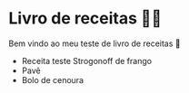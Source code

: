 # Livro de receitas :man_cook:

Bem vindo ao meu teste de livro de receitas :wave:

- Receita teste Strogonoff de frango
- Pavê
- Bolo de cenoura
